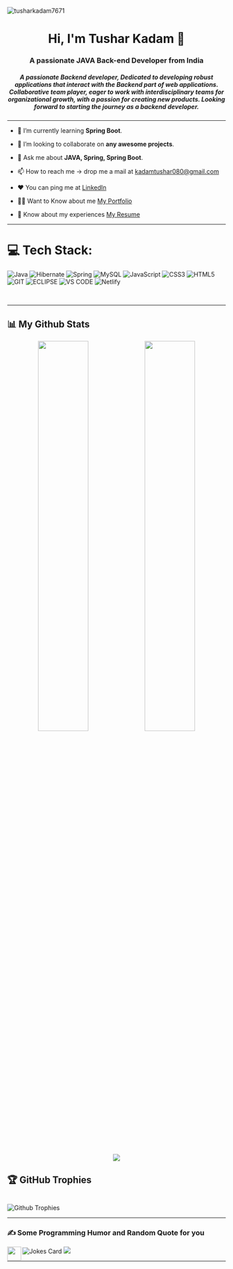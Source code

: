 <!-- <img src="https://camo.githubusercontent.com/5ddf73ad3a205111cf8c686f687fc216c2946a75005718c8da5b837ad9de78c9/68747470733a2f2f7468756d62732e6766796361742e636f6d2f4576696c4e657874446576696c666973682d736d616c6c2e676966" width="100%"/> -->

<p align="left"> <img src="https://komarev.com/ghpvc/?username=tusharkadam7671&label=Profile%20views&color=0e75b6&style=flat" alt="tusharkadam7671" /> </p>


<h1 align="center">Hi, I'm Tushar Kadam  👋</h1>
<h3 align="center">A passionate JAVA Back-end Developer from India</h3>


<h5 align="center">A passionate Backend developer, Dedicated to developing robust applications that interact with the Backend part of web applications. Collaborative team player, eager to work with interdisciplinary teams for organizational growth, with a passion for creating new products. Looking forward to starting the journey as a backend developer.</h5>

<hr color="blue"/>






- 🌱 I’m currently learning **Spring Boot**.

- 👯 I’m looking to collaborate on **any awesome projects**.

- 💬 Ask me about **JAVA, Spring, Spring Boot**.

- 📫 How to reach me -&gt; drop me a mail at <a href="mailto:kadamtushar080@gmail.com">kadamtushar080@gmail.com</a><br/>

- ❤️ You can ping me at <a href="https://www.linkedin.com/in/tusharkadam7671/">LinkedIn</a><br/>

- 👨‍💻 Want to Know about me <a href="https://tusharkadam7671.github.io/">My Portfolio</a><br/>

- 📄 Know about my experiences  <a href="https://drive.google.com/file/d/1itptWrAj68-raS4TBNNFEEkiK1T9PgSS/view?usp=share_link">My Resume</a>


<hr color="blue"/>








# 💻 Tech Stack:
![Java](https://img.shields.io/badge/java-%23ED8B00.svg?style=for-the-badge&logo=java&logoColor=white)
![Hibernate](https://img.shields.io/badge/hibernate-%23000000.svg?style=for-the-badge&logo=hibernate&logoColor=Toupe)
![Spring](https://img.shields.io/badge/spring-%236DB33F.svg?style=for-the-badge&logo=spring&logoColor=white) 
![MySQL](https://img.shields.io/badge/mysql-%2300f.svg?style=for-the-badge&logo=mysql&logoColor=white)
![JavaScript](https://img.shields.io/badge/javascript-%23323330.svg?style=for-the-badge&logo=javascript&logoColor=%23F7DF1E) 
![CSS3](https://img.shields.io/badge/css3-%231572B6.svg?style=for-the-badge&logo=css3&logoColor=white) 
![HTML5](https://img.shields.io/badge/html5-%23E34F26.svg?style=for-the-badge&logo=html5&logoColor=white) 
![GIT](https://img.shields.io/badge/git-%23000000.svg?style=for-the-badge&logo=git&logoColor=red)
![ECLIPSE](https://img.shields.io/badge/eclipse-%23000000.svg?style=for-the-badge&logo=eclipse&logoColor=slategray)
![VS CODE](https://img.shields.io/badge/vs%20code-%23000000.svg?style=for-the-badge&logo=visualstudiocode&logoColor=blue)
![Netlify](https://img.shields.io/badge/netlify-%23000000.svg?style=for-the-badge&logo=netlify&logoColor=#00C7B7) 

 
<br/>


<hr color="blue"/>








## 📊 My Github Stats

<!--
<div >
  <p align="center">
      <a href="https://github.com/tusharkadam7671/github-readme-streak-stats">
          <img title="🔥 Get streak stats for your profile at git.io/streak-stats" alt="tusharkadam7671's streak" src="https://github-readme-streak-stats.herokuapp.com/?user=tusharkadam7671&theme=black-ice&hide_border=true&stroke=0000&background=060A0CD0"/>
      </a>
  </p>
 </div >
 
  <br/>
  
   <p align="center">
    <a href="https://github.com/tusharkadam7671/github-readme-stats"><img alt="tusharkadam7671's Github Stats" src="https://github-readme-stats.vercel.app/api?username=tusharkadam7671&show_icons=true&count_private=true&theme=react&hide_border=true&bg_color=0D1117" /></a>
  </p>
  <p align="center">
  <a href="https://github.com/tusharkadam7671/github-readme-stats"><img alt="tusharkadam7671's Top Languages" src="https://github-readme-stats.vercel.app/api/top-langs/?username=tusharkadam7671&langs_count=8&count_private=true&layout=compact&theme=react&hide_border=true&bg_color=0D1117" /></a>
  </p>
  
  <br/>
  <b>Note:</b> Top languages is only a metric of the languages my public code consists of and doesn't reflect experience or skill level.
  

<br/>

<p align="center">
<a href="https://github.com/tusharkadam7671/github-readme-activity-graph"><img alt="tusharkadam7671's Activity Graph" src="https://activity-graph.herokuapp.com/graph?username=tusharkadam7671&bg_color=0D1117&color=5BCDEC&line=5BCDEC&point=FFFFFF&hide_border=true" /></a>
</p>

<br/>
-->
<p align="center">
  <img width="48%" src="https://github-readme-stats.vercel.app/api?username=TusharKadam7671&show_icons=true&theme=tokyonight" />
  <img width="48%" src="https://github-readme-streak-stats.herokuapp.com/?user=TusharKadam7671&theme=tokyonight" />
 <img src="https://github-readme-stats.vercel.app/api/top-langs/?username=TusharKadam7671&theme=tokyonight" align="center" />
</p>
   
   
   
   
   
   
   
## 🏆 GitHub Trophies

<br/>
<img align="center" alt="Github Trophies" src="https://github-profile-trophy.vercel.app/?username=TusharKadam7671"/> 
<br/>

<hr color="blue"/>

<!--
## Connect with me:

<p align="left">

<a href="https://linkedin.com/in/tusharkadam7671" target="blank"><img align="center" src="https://raw.githubusercontent.com/rahuldkjain/github-profile-readme-generator/master/src/images/icons/Social/linked-in-alt.svg" alt="tusharkadam7671" height="30" width="40" /></a>


</p>
-->




<div aling="left">
  
 ### ✍️ Some Programming Humor and Random Quote for you  
<img align ='left' src='https://raw.githubusercontent.com/rahulbanerjee26/githubProfileReadmeGenerator/main/gifs/winkFace.gif' width = '32px' height= '32px'>

![Jokes Card](https://readme-jokes.vercel.app/api?theme=tokyonight)
![](https://quotes-github-readme.vercel.app/api?type=horizontal&theme=algolia)


  </div>
  

  
<!--  
# ✍️ Random Quote
![](https://quotes-github-readme.vercel.app/api?type=horizontal&theme=default)
![](https://quotes-github-readme.vercel.app/api?type=horizontal&theme=algolia)
-->


<hr>

